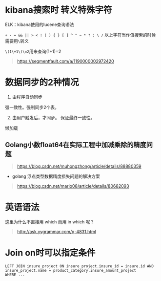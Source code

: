 
# kibana搜索时 转义特殊字符

ELK：kibana使用的lucene查询语法

`+ - = && || > < ! ( ) { } [ ] ^ " ~ * ? : \ /`
以上字符当作值搜索的时候需要用`\`转义

`\(1\+1\)\=2`用来查询(1+1)=2

> https://segmentfault.com/a/1190000002972420


# 数据同步的2种情况

1. 由程序自动同步

强一致性。强制同步2个表。

2. 由用户触发后，才同步。 保证最终一致性。

懒加载

## Golang小数float64在实际工程中加减乘除的精度问题

> https://blog.csdn.net/muhongzhong/article/details/88880359

* golang 浮点类型数据精度损失问题的解决方案

> https://blog.csdn.net/mario08/article/details/80682093

# 英语语法

这里为什么不直接用 which 而用 in which 呢？

> http://ask.yygrammar.com/q-4831.html

# Join on时可以指定条件

```
LEFT JOIN insure_project ON insure_project.insure_id = insure.id AND insure_project.name = product_category.insure_amount_project 
WHERE ...
```
